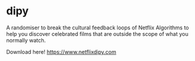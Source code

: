 # dipy
A randomiser to break the cultural feedback loops of Netflix Algorithms to help you discover celebrated films that are outside the scope of what you normally watch.

Download here!
https://www.netflixdipy.com
